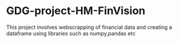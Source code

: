 # GDG-project-HM-FinVision
This project involves webscrapping of financial data and creating a dataframe using libraries such as numpy,pandas etc
